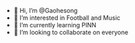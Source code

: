 - 👋 Hi, I’m @Gaohesong
- 👀 I’m interested in Football and Music
- 🌱 I’m currently learning PINN
- 💞️ I’m looking to collaborate on everyone


<!---
Gaohesong/Gaohesong is a ✨ special ✨ repository because its `README.md` (this file) appears on your GitHub profile.
You can click the Preview link to take a look at your changes.
--->
